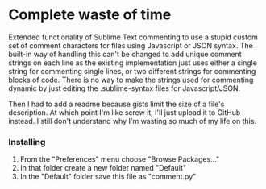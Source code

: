 # Complete waste of time

Extended functionality of Sublime Text commenting to use a stupid custom set of comment characters for files using Javascript or JSON syntax.  The built-in way of handling this can't be changed to add unique comment strings on each line as the existing implementation just uses either a single string for commenting single lines, or two different strings for commenting blocks of code.  There is no way to make the strings used for commenting dynamic by just editing the .sublime-syntax files for Javascript/JSON.

Then I had to add a readme because gists limit the size of a file's description.  At which point I'm like screw it, I'll just upload it to GitHub instead.  I still don't understand why I'm wasting so much of my life on this.

### Installing

1. From the "Preferences" menu choose "Browse Packages..."
2. In that folder create a new folder named "Default"
3. In the "Default" folder save this file as "comment.py"